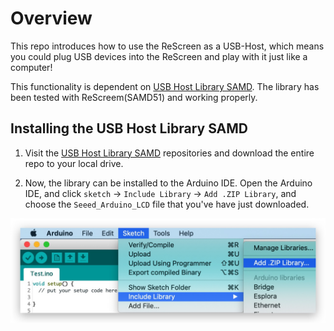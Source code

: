 # Overview

This repo introduces how to use the ReScreen as a USB-Host, which means you could plug USB devices into the ReScreen and play with it just like a computer!

This functionality is dependent on [USB Host Library SAMD](https://github.com/gdsports/USB_Host_Library_SAMD). The library has been tested with ReScreem(SAMD51) and working properly.

## Installing the USB Host Library SAMD

1. Visit the [USB Host Library SAMD](https://github.com/gdsports/USB_Host_Library_SAMD) repositories and download the entire repo to your local drive.

2. Now, the  library can be installed to the Arduino IDE. Open the Arduino IDE, and click `sketch` -> `Include Library` -> `Add .ZIP Library`, and choose the `Seeed_Arduino_LCD` file that you've have just downloaded.

![InstallLibrary](https://raw.githubusercontent.com/ansonhe97/rawimages/master/img/Xnip2019-11-21_15-50-13.jpg)

